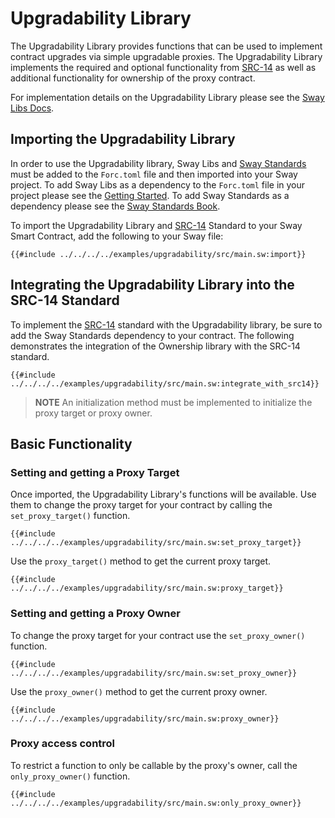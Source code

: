 # Upgradability Library

The Upgradability Library provides functions that can be used to implement contract upgrades via simple upgradable proxies. The Upgradability Library implements the required and optional functionality from [SRC-14](https://docs.fuel.network/docs/sway-standards/src-14-simple-upgradable-proxies/) as well as additional functionality for ownership of the proxy contract.

For implementation details on the Upgradability Library please see the [Sway Libs Docs](https://fuellabs.github.io/sway-libs/master/sway_libs/upgradability/index.html).

## Importing the Upgradability Library

In order to use the Upgradability library, Sway Libs and [Sway Standards](https://docs.fuel.network/docs/sway-standards/) must be added to the `Forc.toml` file and then imported into your Sway project. To add Sway Libs as a dependency to the `Forc.toml` file in your project please see the [Getting Started](../getting_started/index.md). To add Sway Standards as a dependency please see the [Sway Standards Book](https://docs.fuel.network/docs/sway-standards/#using-a-standard).

To import the Upgradability Library and [SRC-14](https://docs.fuel.network/docs/sway-standards/src-14-simple-upgradeable-proxies/) Standard to your Sway Smart Contract, add the following to your Sway file:

```sway
{{#include ../../../../examples/upgradability/src/main.sw:import}}
```

## Integrating the Upgradability Library into the SRC-14 Standard

To implement the [SRC-14](https://docs.fuel.network/docs/sway-standards/src-14-simple-upgradeable-proxies/) standard with the Upgradability library, be sure to add the Sway Standards dependency to your contract. The following demonstrates the integration of the Ownership library with the SRC-14 standard.

```sway
{{#include ../../../../examples/upgradability/src/main.sw:integrate_with_src14}}
```

> **NOTE** An initialization method must be implemented to initialize the proxy target or proxy owner.

## Basic Functionality

### Setting and getting a Proxy Target

Once imported, the Upgradability Library's functions will be available. Use them to change the proxy target for your contract by calling the `set_proxy_target()` function.

```sway
{{#include ../../../../examples/upgradability/src/main.sw:set_proxy_target}}
```

Use the `proxy_target()` method to get the current proxy target.

```sway
{{#include ../../../../examples/upgradability/src/main.sw:proxy_target}}
```

### Setting and getting a Proxy Owner

To change the proxy target for your contract use the `set_proxy_owner()` function.

```sway
{{#include ../../../../examples/upgradability/src/main.sw:set_proxy_owner}}
```

Use the `proxy_owner()` method to get the current proxy owner.

```sway
{{#include ../../../../examples/upgradability/src/main.sw:proxy_owner}}
```

### Proxy access control

To restrict a function to only be callable by the proxy's owner, call the `only_proxy_owner()` function.

```sway
{{#include ../../../../examples/upgradability/src/main.sw:only_proxy_owner}}
```

